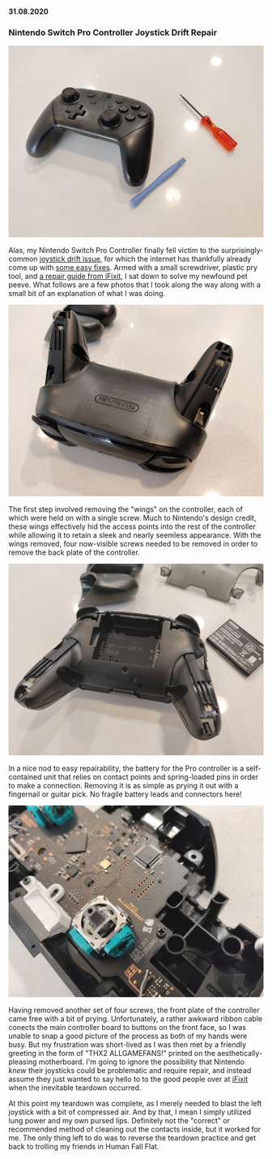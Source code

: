 #### 31.08.2020
### Nintendo Switch Pro Controller Joystick Drift Repair

![switch_controller01](media/switch_controller/switch_controller01.jpg)

Alas, my Nintendo Switch Pro Controller finally fell victim to the surprisingly-common [joystick drift issue](https://en-americas-support.nintendo.com/app/social/questions/detail/qid/78176/~/pro-controller-drifting), for which the internet has thankfully already come up with [some easy fixes](https://www.nintendolife.com/news/2020/08/guide_how_to_fix_a_drifting_nintendo_switch_pro_controller).  Armed with a small screwdriver, plastic pry tool, and [a repair guide from iFixit](https://www.ifixit.com/Device/Switch_Pro_Controller), I sat down to solve my newfound pet peeve.  What follows are a few photos that I took along the way along with a small bit of an explanation of what I was doing.

![switch_controller02](media/switch_controller/switch_controller02.jpg)

The first step involved removing the "wings" on the controller, each of which were held on with a single screw.  Much to Nintendo's design credit, these wings effectively hid the access points into the rest of the controller while allowing it to retain a sleek and nearly seemless appearance.  With the wings removed, four now-visible screws needed to be removed in order to remove the back plate of the controller.

![switch_controller03](media/switch_controller/switch_controller03.jpg)

In a nice nod to easy repairability, the battery for the Pro controller is a self-contained unit that relies on contact points and spring-loaded pins in order to make a connection.  Removing it is as simple as prying it out with a fingernail or guitar pick.  No fragile battery leads and connectors here!

![switch_controller04](media/switch_controller/switch_controller04.jpg)

Having removed another set of four screws, the front plate of the controller came free with a bit of prying.  Unfortunately, a rather awkward ribbon cable conects the main controller board to buttons on the front face, so I was unable to snap a good picture of the process as both of my hands were busy.  But my frustration was short-lived as I was then met by a friendly greeting in the form of "THX2 ALLGAMEFANS!" printed on the aesthetically-pleasing motherboard.  I'm going to ignore the possibility that Nintendo _knew_ their joysticks could be problematic and require repair, and instead assume they just wanted to say hello to to the good people over at [iFixit](https://www.ifixit.com) when the inevitable teardown occurred. 

At this point my teardown was complete, as I merely needed to blast the left joystick with a bit of compressed air.  And by that, I mean I simply utilized lung power and my own pursed lips.  Definitely not the "correct" or recommended method of cleaning out the contacts inside, but it worked for me.  The only thing left to do was to reverse the teardown practice and get back to trolling my friends in Human Fall Flat.
